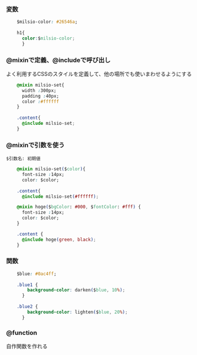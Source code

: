 ### 変数
```css
    $milsio-color: #26546a;
    
    h1{
      color:$milsio-color;
      }
```

### @mixinで定義、@includeで呼び出し  
よく利用するCSSのスタイルを定義して、他の場所でも使いまわせるようにする
```css
    @mixin milsio-set{
      width :300px;
      padding :40px;
      color :#ffffff
    }
    
    .content{
      @include milsio-set;
    }
```

### @mixinで引数を使う  
` $引数名: 初期値 `
```css
    @mixin milsio-set($color){
      font-size :14px;
      color: $color;
    
    .content{
      @include milsio-set(#ffffff);
```

```css
    @mixin hoge($bgColor: #000, $fontColor: #fff) {
      font-size :14px;
      color: $color;
    }

    .content {
      @include hoge(green, black);
    }
```

### 関数
```css
    $blue: #0ac4ff;
    
    .blue1 {
        background-color: darken($blue, 10%);
      }
    
    .blue2 {
        background-color: lighten($blue, 20%);
      }
```

### @function  
自作関数を作れる
